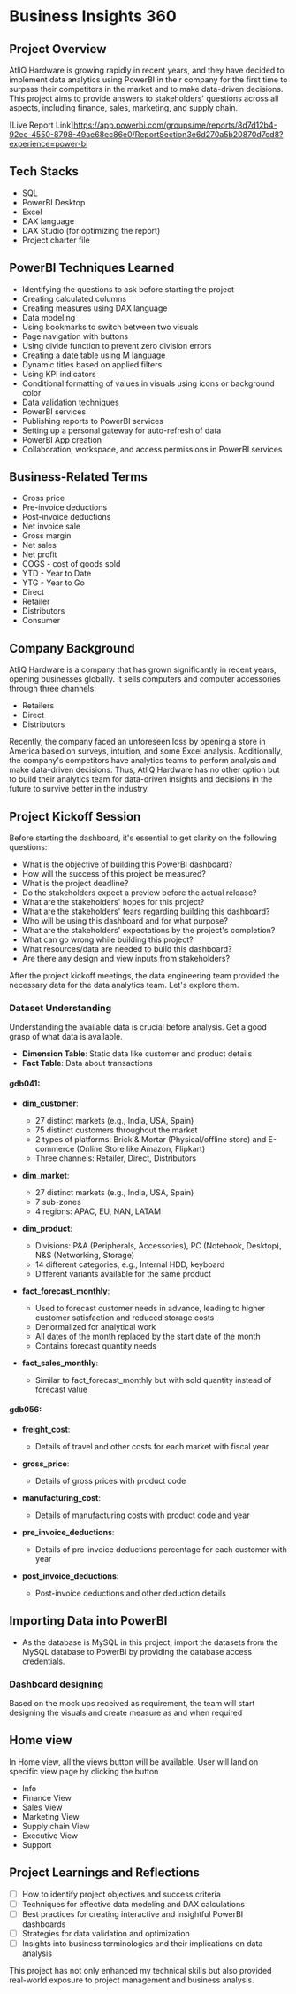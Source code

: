 # Business Insights 360

## Project Overview

AtliQ Hardware is growing rapidly in recent years, and they have decided to implement data analytics using PowerBI in their company for the first time to surpass their competitors in the market and to make data-driven decisions. This project aims to provide answers to stakeholders' questions across all aspects, including finance, sales, marketing, and supply chain.

[Live Report Link]https://app.powerbi.com/groups/me/reports/8d7d12b4-92ec-4550-8798-49ae68ec86e0/ReportSection3e6d270a5b20870d7cd8?experience=power-bi

## Tech Stacks

- SQL
- PowerBI Desktop
- Excel
- DAX language
- DAX Studio (for optimizing the report)
- Project charter file

## PowerBI Techniques Learned

- Identifying the questions to ask before starting the project
- Creating calculated columns
- Creating measures using DAX language
- Data modeling
- Using bookmarks to switch between two visuals
- Page navigation with buttons
- Using divide function to prevent zero division errors
- Creating a date table using M language
- Dynamic titles based on applied filters
- Using KPI indicators
- Conditional formatting of values in visuals using icons or background color
- Data validation techniques
- PowerBI services
- Publishing reports to PowerBI services
- Setting up a personal gateway for auto-refresh of data
- PowerBI App creation
- Collaboration, workspace, and access permissions in PowerBI services

## Business-Related Terms

- Gross price
- Pre-invoice deductions
- Post-invoice deductions
- Net invoice sale
- Gross margin
- Net sales
- Net profit
- COGS - cost of goods sold
- YTD - Year to Date
- YTG - Year to Go
- Direct
- Retailer
- Distributors
- Consumer

## Company Background

AtliQ Hardware is a company that has grown significantly in recent years, opening businesses globally. It sells computers and computer accessories through three channels:

- Retailers
- Direct
- Distributors

Recently, the company faced an unforeseen loss by opening a store in America based on surveys, intuition, and some Excel analysis. Additionally, the company's competitors have analytics teams to perform analysis and make data-driven decisions. Thus, AtliQ Hardware has no other option but to build their analytics team for data-driven insights and decisions in the future to survive better in the industry.

## Project Kickoff Session

Before starting the dashboard, it's essential to get clarity on the following questions:

- What is the objective of building this PowerBI dashboard?
- How will the success of this project be measured?
- What is the project deadline?
- Do the stakeholders expect a preview before the actual release?
- What are the stakeholders' hopes for this project?
- What are the stakeholders' fears regarding building this dashboard?
- Who will be using this dashboard and for what purpose?
- What are the stakeholders' expectations by the project's completion?
- What can go wrong while building this project?
- What resources/data are needed to build this dashboard?
- Are there any design and view inputs from stakeholders?

After the project kickoff meetings, the data engineering team provided the necessary data for the data analytics team. Let's explore them.

### Dataset Understanding

Understanding the available data is crucial before analysis. Get a good grasp of what data is available.

- **Dimension Table**: Static data like customer and product details
- **Fact Table**: Data about transactions

#### gdb041:

- **dim_customer**:
  - 27 distinct markets (e.g., India, USA, Spain)
  - 75 distinct customers throughout the market
  - 2 types of platforms: Brick & Mortar (Physical/offline store) and E-commerce (Online Store like Amazon, Flipkart)
  - Three channels: Retailer, Direct, Distributors

- **dim_market**:
  - 27 distinct markets (e.g., India, USA, Spain)
  - 7 sub-zones
  - 4 regions: APAC, EU, NAN, LATAM

- **dim_product**:
  - Divisions: P&A (Peripherals, Accessories), PC (Notebook, Desktop), N&S (Networking, Storage)
  - 14 different categories, e.g., Internal HDD, keyboard
  - Different variants available for the same product

- **fact_forecast_monthly**:
  - Used to forecast customer needs in advance, leading to higher customer satisfaction and reduced storage costs
  - Denormalized for analytical work
  - All dates of the month replaced by the start date of the month
  - Contains forecast quantity needs

- **fact_sales_monthly**:
  - Similar to fact_forecast_monthly but with sold quantity instead of forecast value

#### gdb056:

- **freight_cost**:
  - Details of travel and other costs for each market with fiscal year

- **gross_price**:
  - Details of gross prices with product code

- **manufacturing_cost**:
  - Details of manufacturing costs with product code and year

- **pre_invoice_deductions**:
  - Details of pre-invoice deductions percentage for each customer with year

- **post_invoice_deductions**:
  - Post-invoice deductions and other deduction details

## Importing Data into PowerBI

- As the database is MySQL in this project, import the datasets from the MySQL database to PowerBI by providing the database access credentials.

### Dashboard designing

Based on the mock ups received as requirement, the team will start designing the visuals and create measure as and when required

## Home view

In Home view, all the views button will be available. User will land on specific view page by clicking the button 

- Info
- Finance View
- Sales View
- Marketing View
- Supply chain View
- Executive View
- Support

## Project Learnings and Reflections

- [ ] How to identify project objectives and success criteria
- [ ] Techniques for effective data modeling and DAX calculations
- [ ] Best practices for creating interactive and insightful PowerBI dashboards
- [ ] Strategies for data validation and optimization
- [ ] Insights into business terminologies and their implications on data analysis

This project has not only enhanced my technical skills but also provided real-world exposure to project management and business analysis.
